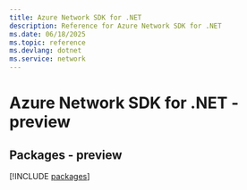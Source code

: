 ```yaml
---
title: Azure Network SDK for .NET
description: Reference for Azure Network SDK for .NET
ms.date: 06/18/2025
ms.topic: reference
ms.devlang: dotnet
ms.service: network
---
```

# Azure Network SDK for .NET - preview
## Packages - preview
[!INCLUDE [packages](network-index.md)]